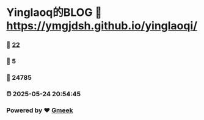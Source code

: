 # Yinglaoq的BLOG :link: https://ymgjdsh.github.io/yinglaoqi/ 
### :page_facing_up: [22](https://ymgjdsh.github.io/yinglaoqi//tag.html) 
### :speech_balloon: 5 
### :hibiscus: 24785 
### :alarm_clock: 2025-05-24 20:54:45 
### Powered by :heart: [Gmeek](https://github.com/Meekdai/Gmeek)
